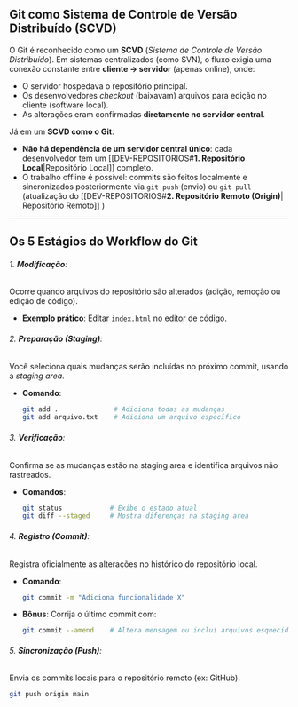 ## **Git como Sistema de Controle de Versão Distribuído (SCVD)**  
O Git é reconhecido como um **SCVD** (*Sistema de Controle de Versão Distribuído*). Em sistemas centralizados (como SVN), o fluxo exigia uma conexão constante entre **cliente -> servidor** (apenas online), onde:  
- O servidor hospedava o repositório principal.  
- Os desenvolvedores *checkout* (baixavam) arquivos para edição no cliente (software local).  
- As alterações eram confirmadas **diretamente no servidor central**.  

Já em um **SCVD como o Git**:  
- **Não há dependência de um servidor central único**: cada desenvolvedor tem um [[DEV-REPOSITORIOS#**1. Repositório Local**|Repositório Local]] completo.  
- O trabalho offline é possível: commits são feitos localmente e sincronizados posteriormente via `git push` (envio) ou `git pull` (atualização do [[DEV-REPOSITORIOS#**2. Repositório Remoto (Origin)**| Repositório Remoto]] )

---

## **Os 5 Estágios do Workflow do Git**  
###### 1. **Modificação**:  
   Ocorre quando arquivos do repositório são alterados (adição, remoção ou edição de código).  
   - **Exemplo prático**: Editar `index.html` no editor de código.  

###### 2. **Preparação (Staging)**:  
   Você seleciona quais mudanças serão incluídas no próximo commit, usando a *staging area*.  
   - **Comando**:  
     ```bash  
     git add .              # Adiciona todas as mudanças  
     git add arquivo.txt    # Adiciona um arquivo específico  
     ```  

###### 3. **Verificação**:  
   Confirma se as mudanças estão na staging area e identifica arquivos não rastreados.  
   - **Comandos**:  
     ```bash  
     git status            # Exibe o estado atual  
     git diff --staged     # Mostra diferenças na staging area  
     ```  

###### 4. **Registro (Commit)**:  
   Registra oficialmente as alterações no histórico do repositório local.  
   - **Comando**:  
     ```bash  
     git commit -m "Adiciona funcionalidade X"  
     ```  
   - **Bônus**: Corrija o último commit com:  
     ```bash  
     git commit --amend    # Altera mensagem ou inclui arquivos esquecidos  
     ```  

###### 5. **Sincronização (Push)**:  
   Envia os commits locais para o repositório remoto (ex: GitHub).  
   ```bash  
   git push origin main  
   ```  